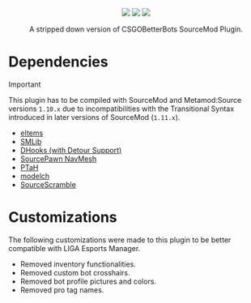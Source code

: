 <div align="center">
  <p>
    <a href="https://discord.gg/ZaEwHfDD5N"><img src="https://img.shields.io/discord/1296858234853789826?style=for-the-badge&label=Discord&logo=discord&logoColor=white" /></a>
    <a href="https://playliga.gg/#/#download"><img src="https://img.shields.io/badge/download-latest-salmon?style=for-the-badge&logo=github" /></a>
    <a href="https://github.com/playliga/prototype/milestones"><img src="https://img.shields.io/badge/view_the-roadmap-blue?style=for-the-badge&logo=rocket&logoColor=white" /></a>
  </p>
  <p>A stripped down version of CSGOBetterBots SourceMod Plugin.</p>
</div>

# Dependencies

> [!IMPORTANT]
> This plugin has to be compiled with SourceMod and Metamod:Source versions `1.10.x` due to incompatibilities with the Transitional Syntax introduced in later versions of SourceMod (`1.11.x`).

- [eItems](https://github.com/ESK0/eItems)
- [SMLib](https://github.com/bcserv/smlib/tree/transitional_syntax)
- [DHooks (with Detour Support)](https://forums.alliedmods.net/showpost.php?p=2588686&postcount=589)
- [SourcePawn NavMesh](https://github.com/KitRifty/sourcepawn-navmesh)
- [PTaH](https://ptah.zizt.ru/)
- [modelch](https://github.com/SAZONISCHE/modelch)
- [SourceScramble](https://github.com/nosoop/SMExt-SourceScramble/releases)

# Customizations

The following customizations were made to this plugin to be better compatible with LIGA Esports Manager.

- Removed inventory functionalities.
- Removed custom bot crosshairs.
- Removed bot profile pictures and colors.
- Removed pro tag names.
